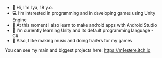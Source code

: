 - 👋 Hi, I’m Ilya, 18 y.o.
- 💻 I’m interested in programming and in developing games using Unity Engine
- 🤖 At this moment I also learn to make android apps with Android Studio
- 👾 I’m currently learning Unity and its default programming language - C#
- 🎵 Also, I like making music and doing trailers for my games

You can see my main and biggest projects here: https://m1estere.itch.io

<!---
M1estere/M1estere is a ✨ special ✨ repository because its `README.md` (this file) appears on your GitHub profile.
You can click the Preview link to take a look at your changes.
--->
